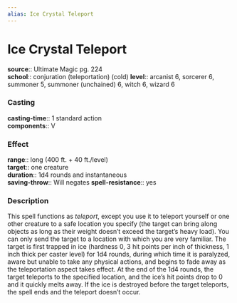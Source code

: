 ```yaml
---
alias: Ice Crystal Teleport
---
```


# Ice Crystal Teleport 

**source**:: Ultimate Magic pg. 224  
**school**:: conjuration (teleportation) (cold)
**level**:: arcanist 6, sorcerer 6, summoner 5, summoner (unchained) 6, witch 6, wizard 6

### Casting 

**casting-time**:: 1 standard action  
**components**:: V

### Effect 

**range**:: long (400 ft. + 40 ft./level)  
**target**:: one creature  
**duration**:: 1d4 rounds and instantaneous  
**saving-throw**:: Will negates
**spell-resistance**:: yes

### Description 

This spell functions as *teleport*, except you use it to teleport yourself or one other creature to a safe location you specify (the target can bring along objects as long as their weight doesn’t exceed the target’s heavy load). You can only send the target to a location with which you are very familiar. The target is first trapped in ice (hardness 0, 3 hit points per inch of thickness, 1 inch thick per caster level) for 1d4 rounds, during which time it is paralyzed, aware but unable to take any physical actions, and begins to fade away as the teleportation aspect takes effect. At the end of the 1d4 rounds, the target teleports to the specified location, and the ice’s hit points drop to 0 and it quickly melts away. If the ice is destroyed before the target teleports, the spell ends and the teleport doesn’t occur.
